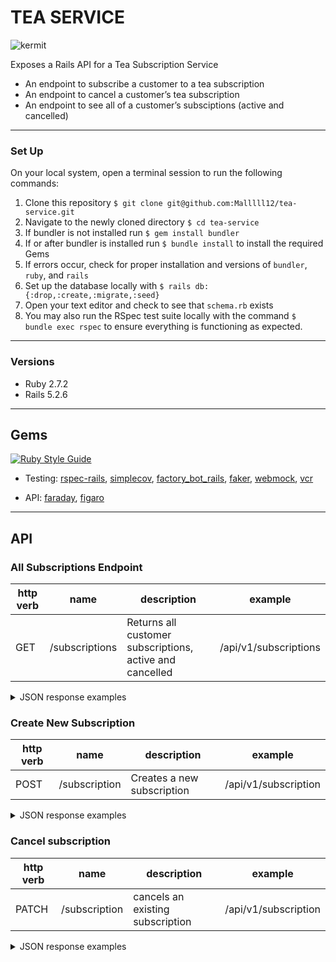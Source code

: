 # TEA SERVICE
![kermit](https://user-images.githubusercontent.com/69017022/163875163-11ab2a8a-2c6f-4c1e-ac0f-ba5ecb2c9816.jpeg)


Exposes a Rails API for a Tea Subscription Service

- An endpoint to subscribe a customer to a tea subscription
- An endpoint to cancel a customer’s tea subscription
- An endpoint to see all of a customer’s subsciptions (active and cancelled)

----------

### Set Up
On your local system, open a terminal session to run the following commands:
1. Clone this repository `$ git clone git@github.com:Malllll12/tea-service.git`
2. Navigate to the newly cloned directory `$ cd tea-service`
3. If bundler is not installed run `$ gem install bundler`
4. If or after bundler is installed run `$ bundle install` to install the required Gems
5. If errors occur, check for proper installation and versions of `bundler`, `ruby`, and `rails`
6. Set up the database locally with `$ rails db:{:drop,:create,:migrate,:seed}`
7. Open your text editor and check to see that `schema.rb` exists
8. You may also run the RSpec test suite locally with the command `$ bundle exec rspec` to ensure everything is functioning as expected.

----------

### Versions

- Ruby 2.7.2
- Rails 5.2.6

----------

## Gems
[![Ruby Style Guide](https://img.shields.io/badge/code_style-rubocop-brightgreen.svg)](https://github.com/rubocop/rubocop) 
- Testing: [rspec-rails](https://github.com/rspec/rspec-rails), [simplecov](https://github.com/simplecov-ruby/simplecov), [factory_bot_rails](https://github.com/thoughtbot/factory_bot_rails), [faker](https://github.com/vajradog/faker-rails), [webmock](https://github.com/bblimke/webmock), [vcr](https://github.com/vcr/vcr)

- API: [faraday](https://github.com/lostisland/faraday), [figaro](https://medium.com/@MinimalGhost/the-figaro-gem-an-easier-way-to-securely-configure-rails-applications-c6f963b7e993)
----------


## API

### All Subscriptions Endpoint
| http verb | name | description | example |
| --- | --- | --- | --- |
| GET | /subscriptions | Returns all customer subscriptions, active and cancelled | /api/v1/subscriptions |

<details>
  <summary> JSON response examples </summary>

  User:
```
{
    "data": {
        "id": "324",
        "type": "users",
        "attributes": {
            "email": "fake@example.com",
            "api_key": "notarealkey"
        }
    }
}
  ```
</details>

### Create New Subscription
| http verb | name | description | example |
| --- | --- | --- | --- |
| POST | /subscription | Creates a new subscription | /api/v1/subscription |

<details>
  <summary> JSON response examples </summary>

  Create Subscription:
```
{
    "data": {
        "id": "324",
        "type": "users",
        "attributes": {
            "email": "fake@example.com",
            "api_key": "notarealkey"
        }
    }
}
  ```
</details>

### Cancel subscription
| http verb | name | description | example |
| --- | --- | --- | --- |
| PATCH | /subscription | cancels an existing subscription | /api/v1/subscription |

<details>
  <summary> JSON response examples </summary>

  Cancel Subscription:
```
{
    "data": {
        "id": "null",
        "type": "roadtrip",
        "attributes": {
            "start_city": "Denver,CO",
            "end_city": "Montrose,CO",
            "travel_time": "04:44:25",
            "weather_at_eta": {
                "temperature": 31.59,
                "conditions": "few clouds"
            }
        }
    }
}
  ```
</details>
